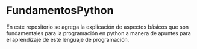 # FundamentosPython
En este repositorio se agrega la explicación de aspectos básicos que son fundamentales para la programación en python a manera de apuntes para el aprendizaje de este lenguaje de programación.
